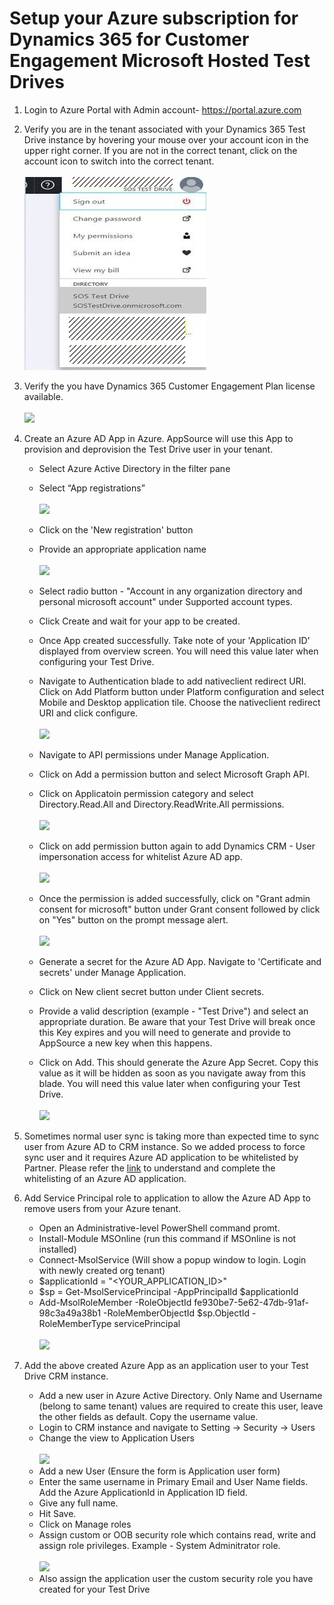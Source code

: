 # Setup your Azure subscription for Dynamics 365 for Customer Engagement Microsoft Hosted Test Drives

1.	Login to Azure Portal with Admin account- https://portal.azure.com
2. Verify you are in the tenant associated with your Dynamics 365 Test Drive instance by hovering your mouse over your account icon in the upper right corner. If you are not in the correct tenant, click on the account icon to switch into the correct tenant.<br /><br />![](https://github.com/Azure/AzureTestDrive/blob/master/AzureTestDriveImages/SetupSub4.jpg)

3.  Verify the you have Dynamics 365 Customer Engagement Plan license available. <br /><br /> ![](https://github.com/microsoft/AppSource/blob/master/Images/D365_CE_LicenseScreen.JPG) 

4. 	Create an Azure AD App in Azure. AppSource will use this App to provision and deprovision the Test Drive user in your tenant.
      *    Select Azure Active Directory in the filter pane
      *    Select “App registrations” <br /><br /> ![](https://github.com/Microsoft/AppSource/blob/master/Images/App%20Registration%20home.JPG)
      *    Click on the 'New registration' button
      *    Provide an appropriate application name <br /><br /> ![](https://github.com/Microsoft/AppSource/blob/master/Images/Register%20App.png)
      *    Select radio button - "Account in any organization directory and personal microsoft account" under Supported account types.
      *    Click Create and wait for your app to be created.
      *    Once App created successfully. Take note of your 'Application ID' displayed from overview screen. You will need this value later when configuring your Test Drive.
      *    Navigate to Authentication blade to add nativeclient redirect URI. Click on Add Platform button under Platform configuration and select Mobile and Desktop application tile. Choose the nativeclient redirect URI and click configure. <br /><br />![](https://github.com/microsoft/AppSource/blob/master/Images/NativeClient_Auth1.JPG)
      *    Navigate to API permissions under Manage Application.
      *    Click on Add a permission button and select Microsoft Graph API. 
      *    Click on Applicatoin permission category and select Directory.Read.All and Directory.ReadWrite.All permissions. <br /><br /> ![](https://github.com/Microsoft/AppSource/blob/master/Images/Add%20Permission.png)
      
      *    Click on add permission button again to add Dynamics CRM - User impersonation access for whitelist Azure AD app. <br /><br /> ![](https://github.com/microsoft/AppSource/blob/master/Images/DynamicsCRM_UserImpersonation.JPG)
      
      *    Once the permission is added successfully, click on "Grant admin consent for microsoft" button under Grant consent followed by click on "Yes" button on the prompt message alert. <br /><br /> ![](https://github.com/microsoft/AppSource/blob/master/Images/AzureADApp_GrantedPermissions.JPG)
      *    Generate a secret for the Azure AD App. Navigate to 'Certificate and secrets' under Manage Application. 
      *    Click on New client secret button under Client secrets.
      *    Provide a valid description (example - "Test Drive") and select an appropriate duration. Be aware that your Test Drive will break once this Key expires and you will need to generate and provide to AppSource a new key when this happens. 
      *    Click on Add. This should generate the Azure App Secret. Copy this value as it will be hidden as soon as you navigate away from this blade. You will need this value later when configuring your Test Drive. <br /><br /> ![](https://github.com/Microsoft/AppSource/blob/master/Images/Add%20Secret%20Key.png)
5. Sometimes normal user sync is taking more than expected time to sync user from Azure AD to CRM instance. So we added process to force sync user and it requires Azure AD application to be whitelisted by Partner. Please refer the [link](https://github.com/microsoft/AppSource/blob/master/Microsoft%20Hosted%20Test%20Drive/CDS_Utility_to_ForceUserSync_in_CRM_Instance.md) to understand and complete the whitelisting of an Azure AD application.
6. Add Service Principal role to application to allow the Azure AD App to remove users from your Azure tenant. 
    * Open an Administrative-level PowerShell command promt.
    * Install-Module MSOnline  (run this command if MSOnline is not installed)
    * Connect-MsolService (Will show a popup window to login. Login with newly created org tenant)
    * $applicationId = "<YOUR_APPLICATION_ID>"
    * $sp = Get-MsolServicePrincipal -AppPrincipalId $applicationId
    * Add-MsolRoleMember -RoleObjectId fe930be7-5e62-47db-91af-98c3a49a38b1 -RoleMemberObjectId $sp.ObjectId -RoleMemberType servicePrincipal <br /><br /> ![](https://github.com/Microsoft/AppSource/blob/patch-1/Images/Connect_MsolService.PNG)

7. Add the above created Azure App as an application user to your Test Drive CRM instance. 
     * Add a new user in Azure Active Directory. Only Name and Username (belong to same tenant) values are required to create this user, leave the other fields as default. Copy the username value.
     * Login to CRM instance and navigate to Setting -> Security -> Users
     * Change the view to Application Users <br /><br /> ![](https://github.com/Microsoft/AppSource/blob/patch-1/Images/ApplicationUser_form_CRM.PNG)
     * Add a new User (Ensure the form is Application user form)
     * Enter the same username in Primary Email and User Name fields. Add the Azure ApplicationId in Application ID field. 
     * Give any full name.
     * Hit Save. 
     * Click on Manage roles
     * Assign custom or OOB security role which contains read, write and assign role privileges. Example - System Adminitrator role. <br /><br /> ![](https://github.com/Microsoft/AppSource/blob/master/Images/SecurityRole.png)
     * Also assign the application user the custom security role you have created for your Test Drive 

